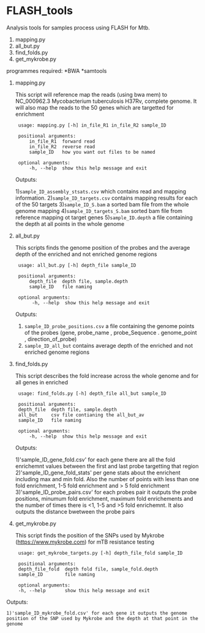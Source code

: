 # FLASH_tools
Analysis tools for samples process using FLASH for Mtb.


1. mapping.py
2. all_but.py
3. find_folds.py
4. get_mykrobe.py

programmes required: 
	*BWA
	*samtools


1) mapping.py

	This script will reference map the reads (using bwa mem) to NC_000962.3 Mycobacterium tuberculosis H37Rv, complete genome. It will also map the reads to the 50 genes which are targetted for enrichment

        usage: mapping.py [-h] in_file_R1 in_file_R2 sample_ID

		positional arguments:
	  		in_file_R1  forward read
	  		in_file_R2  reverse read
	 	 	sample_ID   how you want out files to be named

		optional arguments:
	  		-h, --help  show this help message and exit

    Outputs:

	1)`sample_ID_assembly_stsats.csv` which contains read and mapping information.
	2)`sample_ID_targets.csv` contains mapping results for each of the 50 targets
	3)`sample_ID_S.bam` a sorted bam file from the whole genome mapping
	4)`sample_ID_targets_S.bam` sorted bam file from reference mapping ot target genes
	5)`sample_ID.depth` a file containing the depth at all points in the whole genome

2) all_but.py

    This scripts finds the genome position of the probes and the average depth of the enriched and not enriched genome regions

		usage: all_but.py [-h] depth_file sample_ID

		positional arguments:
	  		depth_file  depth file, sample.depth
	  		sample_ID   file naming

		optional arguments:
	 		 -h, --help  show this help message and exit

    Outputs:

	1) `sample_ID_probe_positions.csv` a file containing the genome points of the probes
	(gene, probe_name , probe_Sequence . genome_point , direction_of_probe)
	2) `sample_ID_all_but` contains average depth of the enriched and not enriched genome regions


3) find_folds.py

    This script describes the fold increase across the whole genome and for all genes in enriched

		usage: find_folds.py [-h] depth_file all_but sample_ID

		positional arguments:
		depth_file  depth file, sample.depth
		all_but     csv file contianing the all_but_av
		sample_ID   file naming

		optional arguments:
			-h, --help  show this help message and exit

    Outputs:

	1)'sample_ID_gene_fold.csv' for each gene there are all the fold enrichemnt values between the first and last probe targetting that region
	2)'sample_ID_gene_fold_stats' per gene stats about the enrichent including max and min fold. Also the number of points with less than one fold enrichment, 1-5 fold enrichment and > 5 fold enrichment
	3)'sample_ID_probe_pairs.csv' for each probes pair it outputs the probe positions, minumum fold enrichment, maximum fold enrichements and the number of times there is <1, 1-5 and >5 fold enrichemnt. It also outputs the distance bwetween the probe pairs


4) get_mykrobe.py

    This script finds the position of the SNPs used by Mykrobe (https://www.mykrobe.com) for mTB resistance testing


		usage: get_mykrobe_targets.py [-h] depth_file_fold sample_ID

		positional arguments:
		depth_file_fold  depth fold file, sample_fold.depth
		sample_ID        file naming

		optional arguments:
		-h, --help       show this help message and exit

Outputs:

	1)'sample_ID_mykrobe_fold.csv' for each gene it outputs the genome position of the SNP used by Mykrobe and the depth at that point in the genome
